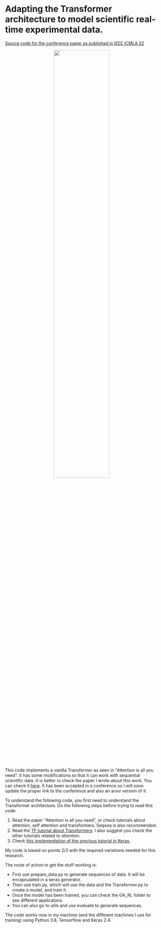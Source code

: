 # Adapting the Transformer architecture to model scientific real-time experimental data.

[Source code for the conference paper as published in IEEE ICMLA 22](https://ieeexplore.ieee.org/abstract/document/9679982)

<p align="center">
<img src="https://user-images.githubusercontent.com/1437098/135989873-f87dc36f-4dc9-4c88-a6da-1299c631a1e9.jpeg" width=60% height=60%>
</p>


This code implements a vanilla Transformer as seen in "Attention is all you need".
It has some modifications so that it can work with sequential scientific data. It is better to check the paper I wrote about this work. You can check it [here](https://www.juanma.io/scitrans.pdf). It has been accepted in a conference so I will soon update the proper link to the conference and also an arxiv version of it.

To understand the following code, you first need to understand the Transformer architecture. Do the following steps before trying to read this code:

1. Read the paper "Attention is all you need", or check tutorials about attention, self attention and transformers. Seqseq is also recommended.
2. Read the [TF tutorial about Transformers](https://www.tensorflow.org/tutorials/text/transformer). I also suggest you check the other tutorials related to attention.
3. Check [this implementation of the previous tutorial in Keras.](https://medium.com/@max_garber/simple-keras-transformer-model-74724a83bb83)

My code is based on points 2/3 with the required variations needed for this research.

The route of action to get the stuff working is:

* First use prepare_data.py to generate sequences of data. It will be encapsulated in a keras generator.
* Then use train.py, which will use the data and the Transformer.py to create a model, and train it.
* Once the model has been trained, you can check the GA_RL folder to see different applicatons.
* You can also go to utils and use evaluate to generate sequences.

The code works now in my machine (and the different machines I use for training) using Python 3.8, Tensorflow and Keras 2.4. 
